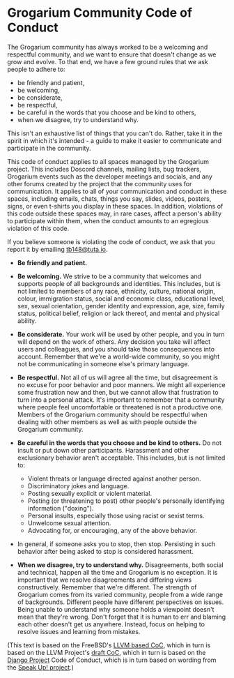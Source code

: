 # Grogarium Community Code of Conduct

The Grogarium community has always worked to be a welcoming and respectful community, and we
want to ensure that doesn't change as we grow and evolve. To that end, we have a
few ground rules that we ask people to adhere to:

- be friendly and patient,
- be welcoming,
- be considerate,
- be respectful,
- be careful in the words that you choose and be kind to others,
- when we disagree, try to understand why.

This isn't an exhaustive list of things that you can't do. Rather, take it in
the spirit in which it's intended - a guide to make it easier to communicate and
participate in the community.

This code of conduct applies to all spaces managed by the Grogarium project.
This includes Doscord channels, mailing lists, bug trackers,
Grogarium events such as the developer meetings and socials, and any other forums created
by the project that the community uses for communication. It applies to all of
your communication and conduct in these spaces, including emails, chats, things
you say, slides, videos, posters, signs, or even t-shirts you display in these
spaces. In addition, violations of this code outside these spaces may, in rare
cases, affect a person's ability to participate within them, when the conduct
amounts to an egregious violation of this code.

If you believe someone is violating the code of conduct, we ask that you report it by emailing [tb148@tuta.io](mailto:tb148@tuta.io).

- **Be friendly and patient.**

- **Be welcoming.**
  We strive to be a community that welcomes and supports people of all backgrounds
  and identities. This includes, but is not limited to members of any race,
  ethnicity, culture, national origin, colour, immigration status, social and
  economic class, educational level, sex, sexual orientation, gender identity and
  expression, age, size, family status, political belief, religion or lack
  thereof, and mental and physical ability.

- **Be considerate.**
  Your work will be used by other people, and you in turn will depend on the work
  of others. Any decision you take will affect users and colleagues, and you
  should take those consequences into account. Remember that we're a world-wide
  community, so you might not be communicating in someone else's primary language.

- **Be respectful.**
  Not all of us will agree all the time, but disagreement is no excuse for poor
  behavior and poor manners. We might all experience some frustration now and
  then, but we cannot allow that frustration to turn into a personal attack. It's
  important to remember that a community where people feel uncomfortable or
  threatened is not a productive one. Members of the Grogarium
  community should be respectful when dealing with other members as well as with
  people outside the Grogarium community.

- **Be careful in the words that you choose and be kind to others.**
  Do not insult or put down other participants. Harassment and other exclusionary
  behavior aren't acceptable. This includes, but is not limited to:

  - Violent threats or language directed against another person.
  - Discriminatory jokes and language.
  - Posting sexually explicit or violent material.
  - Posting (or threatening to post) other people's personally identifying information ("doxing").
  - Personal insults, especially those using racist or sexist terms.
  - Unwelcome sexual attention.
  - Advocating for, or encouraging, any of the above behavior.

- In general, if someone asks you to stop, then stop. Persisting in such behavior after being asked to stop is considered harassment.

- **When we disagree, try to understand why.**
  Disagreements, both social and technical, happen all the time and Grogarium
  is no exception. It is important that we resolve disagreements and differing
  views constructively. Remember that we're different. The strength of Grogarium
  comes from its varied community, people from a wide range of
  backgrounds. Different people have different perspectives on issues. Being
  unable to understand why someone holds a viewpoint doesn't mean that they're
  wrong. Don't forget that it is human to err and blaming each other doesn't get
  us anywhere. Instead, focus on helping to resolve issues and learning from
  mistakes.

(This text is based on the FreeBSD's [LLVM based CoC](https://github.com/freebsd/core.10-public-docs/blob/master/CoC/llvm-based.md),
which in turn is based on the LLVM Project's [draft CoC](https://llvm.org/docs/CodeOfConduct.html),
which in turn is based on the [Django Project](https://www.djangoproject.com/conduct/)
Code of Conduct, which is in turn based on wording from the
[Speak Up! project](http://speakup.io/coc.html).)
